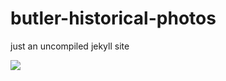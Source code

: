 # butler-historical-photos
just an uncompiled jekyll site 

<img src="https://travis-ci.org/mnyrop/butler-historical-photos.svg?branch=master"/>
